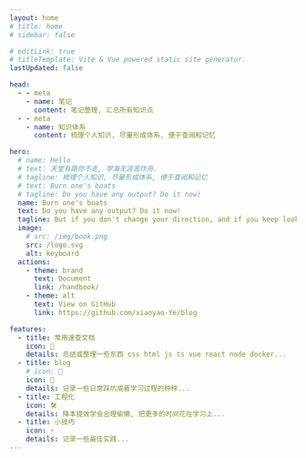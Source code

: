 ```yaml
---
layout: home
# title: home
# sidebar: false

# editLink: true
# titleTemplate: Vite & Vue powered static site generator.
lastUpdated: false

head:
  - - meta
    - name: 笔记
      content: 笔记整理, 汇总所有知识点
  - - meta
    - name: 知识体系
      content: 梳理个人知识, 尽量形成体系, 便于查阅和记忆

hero:
  # name: Hello
  # text: 天堂有路你不走, 学海无涯苦作舟.
  # tagline: 梳理个人知识, 尽量形成体系, 便于查阅和记忆
  # text: Burn one's boats
  # tagline: Do you have any output? Do it now!
  name: Burn one's boats
  text: Do you have any output? Do it now!
  tagline: But if you don't change your direction, and if you keep looking, you may end up where you are heading.
  image:
    # src: /img/book.png
    src: /logo.svg
    alt: keyboard
  actions:
    - theme: brand
      text: Document
      link: /handbook/
    - theme: alt
      text: View on GitHub
      link: https://github.com/xiaoyao-Ye/blog

features:
  - title: 常用速查文档
    icon: 📝
    details: 总结或整理一些东西 css html js ts vue react node docker...
  - title: blog
    # icon: 🖖
    icon: 🚀
    details: 记录一些日常踩坑或者学习过程的种种...
  - title: 工程化
    icon: 🛠️
    details: 降本提效学会合理偷懒, 把更多的时间花在学习上...
  - title: 小技巧
    icon: ⚡️
    details: 记录一些最佳实践...
---
```


<script setup>
// import Dark from './components/Dark.vue'
// import Solar from './components/Solar.vue'
</script>

<ClientOnly>
  <!-- <Dark /> -->
  <!-- <Solar /> -->
</ClientOnly>

